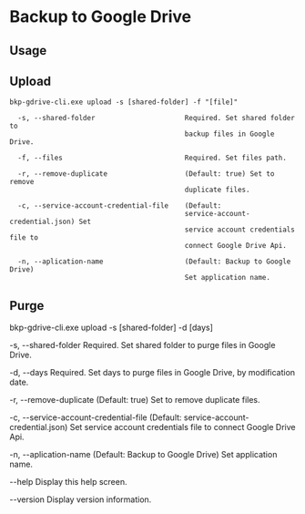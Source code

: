 # Backup to Google Drive

## Usage

Upload
-----------

```
bkp-gdrive-cli.exe upload -s [shared-folder] -f "[file]"

  -s, --shared-folder                      Required. Set shared folder to
                                           backup files in Google Drive.

  -f, --files                              Required. Set files path.

  -r, --remove-duplicate                   (Default: true) Set to remove
                                           duplicate files.

  -c, --service-account-credential-file    (Default:
                                           service-account-credential.json) Set
                                           service account credentials file to
                                           connect Google Drive Api.

  -n, --aplication-name                    (Default: Backup to Google Drive)
                                           Set application name.

```

Purge
------------
bkp-gdrive-cli.exe upload -s [shared-folder] -d [days]

  -s, --shared-folder                      Required. Set shared folder to purge
                                           files in Google Drive.

  -d, --days                               Required. Set days to purge files in
                                           Google Drive, by modification date.

  -r, --remove-duplicate                   (Default: true) Set to remove
                                           duplicate files.

  -c, --service-account-credential-file    (Default:
                                           service-account-credential.json) Set
                                           service account credentials file to
                                           connect Google Drive Api.

  -n, --aplication-name                    (Default: Backup to Google Drive)
                                           Set application name.

  --help                                   Display this help screen.

  --version                                Display version information.
